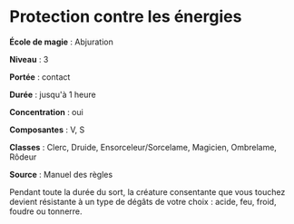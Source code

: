 # Protection contre les énergies

**École de magie** : Abjuration

**Niveau** : 3

**Portée** : contact

**Durée** : jusqu'à 1 heure

**Concentration** : oui

**Composantes** : V, S

**Classes** : Clerc, Druide, Ensorceleur/Sorcelame, Magicien, Ombrelame, Rôdeur

**Source** : Manuel des règles

Pendant toute la durée du sort, la créature consentante que vous touchez devient résistante à un type de dégâts de votre choix : acide, feu, froid, foudre ou tonnerre.
